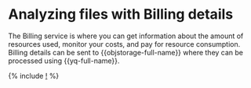 # Analyzing files with Billing details

The Billing service is where you can get information about the amount of resources used, monitor your costs, and pay for resource consumption. Billing details can be sent to {{objstorage-full-name}} where they can be processed using {{yq-full-name}}.


{% include [!](../_includes/billing.md) %}
